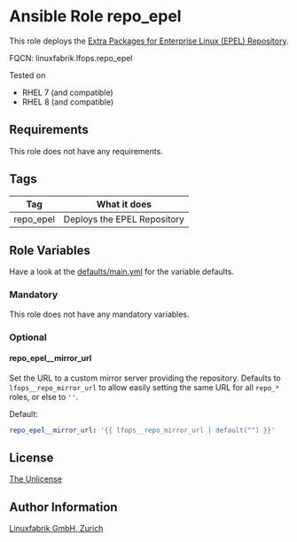 # Ansible Role repo_epel

This role deploys the [Extra Packages for Enterprise Linux (EPEL) Repository](https://docs.fedoraproject.org/en-US/epel/).

FQCN: linuxfabrik.lfops.repo_epel

Tested on

* RHEL 7 (and compatible)
* RHEL 8 (and compatible)


## Requirements

This role does not have any requirements.


## Tags

| Tag       | What it does                |
| ---       | ------------                |
| repo_epel | Deploys the EPEL Repository |


## Role Variables

Have a look at the [defaults/main.yml](https://github.com/Linuxfabrik/lfops/blob/main/roles/repo_epel/defaults/main.yml) for the variable defaults.


### Mandatory

This role does not have any mandatory variables.


### Optional

#### repo_epel__mirror_url

Set the URL to a custom mirror server providing the repository. Defaults to `lfops__repo_mirror_url` to allow easily setting the same URL for all `repo_*` roles, or else to `''`.

Default:
```yaml
repo_epel__mirror_url: '{{ lfops__repo_mirror_url | default("") }}'
```


## License

[The Unlicense](https://unlicense.org/)


## Author Information

[Linuxfabrik GmbH, Zurich](https://www.linuxfabrik.ch)

